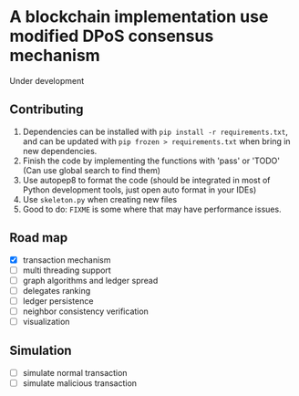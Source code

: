 # A blockchain implementation use modified DPoS consensus mechanism

Under development

## Contributing
1. Dependencies can be installed with `pip install -r requirements.txt`, and can be updated with `pip frozen > requirements.txt` when bring in new dependencies.
2. Finish the code by implementing the functions with 'pass' or 'TODO' (Can use global search to find them)
3. Use autopep8 to format the code (should be integrated in most of Python development tools, just open auto format in your IDEs)
4. Use `skeleton.py` when creating new files
5. Good to do: `FIXME` is some where that may have performance issues.

## Road map
- [x] transaction mechanism
- [ ] multi threading support
- [ ] graph algorithms and ledger spread
- [ ] delegates ranking
- [ ] ledger persistence
- [ ] neighbor consistency verification
- [ ] visualization

## Simulation
- [ ] simulate normal transaction
- [ ] simulate malicious transaction
